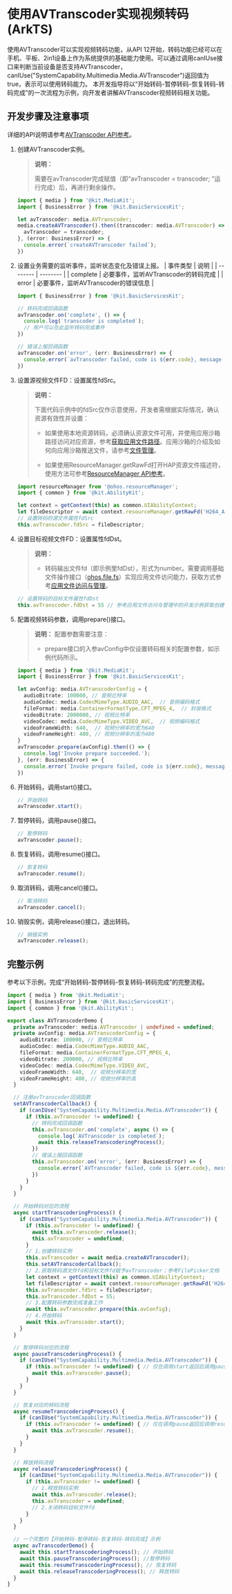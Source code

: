 # 使用AVTranscoder实现视频转码(ArkTS)

使用AVTranscoder可以实现视频转码功能，从API 12开始，转码功能已经可以在手机、平板、2in1设备上作为系统提供的基础能力使用。可以通过调用canIUse接口来判断当前设备是否支持AVTranscoder，canIUse("SystemCapability.Multimedia.Media.AVTranscoder")返回值为true，表示可以使用转码能力。
本开发指导将以“开始转码-暂停转码-恢复转码-转码完成”的一次流程为示例，向开发者讲解AVTranscoder视频转码相关功能。

## 开发步骤及注意事项

详细的API说明请参考[AVTranscoder API参考](../../reference/apis-media-kit/js-apis-media.md#avtranscoder12)。

1. 创建AVTranscoder实例。

   > **说明：**
   >
   > 需要在avTranscoder完成赋值（即“avTranscoder = transcoder; ”运行完成）后，再进行剩余操作。

   ```ts
   import { media } from '@kit.MediaKit';
   import { BusinessError } from '@kit.BasicServicesKit';
   
   let avTranscoder: media.AVTranscoder;
   media.createAVTranscoder().then((transcoder: media.AVTranscoder) => {
     avTranscoder = transcoder;
   }, (error: BusinessError) => {
     console.error(`createAVTranscoder failed`);
   })
   ```

2. 设置业务需要的监听事件，监听状态变化及错误上报。
   | 事件类型 | 说明 | 
   | -------- | -------- |
   | complete | 必要事件，监听AVTranscoder的转码完成 | 
   | error | 必要事件，监听AVTranscoder的错误信息 |

   ```ts
   import { BusinessError } from '@kit.BasicServicesKit';
   
   // 转码完成回调函数
   avTranscoder.on('complete', () => {
     console.log(`transcoder is completed`);
     // 用户可以在此监听转码完成事件
   })
   
   // 错误上报回调函数
   avTranscoder.on('error', (err: BusinessError) => {
     console.error(`avTranscoder failed, code is ${err.code}, message is ${err.message}`);
   })
   ```

3. 设置源视频文件FD：设置属性fdSrc。
   > **说明：**
   >
   > 下面代码示例中的fdSrc仅作示意使用，开发者需根据实际情况，确认资源有效性并设置：
   > 
   > - 如果使用本地资源转码，必须确认资源文件可用，并使用应用沙箱路径访问对应资源，参考[获取应用文件路径](../../application-models/application-context-stage.md#获取应用文件路径)。应用沙箱的介绍及如何向应用沙箱推送文件，请参考[文件管理](../../file-management/app-sandbox-directory.md)。
   > 
   > - 如果使用ResourceManager.getRawFd打开HAP资源文件描述符，使用方法可参考[ResourceManager API参考](../../reference/apis-localization-kit/js-apis-resource-manager.md#getrawfd9)。

   ```ts
   import resourceManager from '@ohos.resourceManager';
   import { common } from '@kit.AbilityKit';

   let context = getContext(this) as common.UIAbilityContext;
   let fileDescriptor = await context.resourceManager.getRawFd('H264_AAC.mp4');
   // 设置转码的源文件属性fdSrc
   this.avTranscoder.fdSrc = fileDescriptor;
   ```

4. 设置目标视频文件FD：设置属性fdDst。
   > **说明：**
   >
   > - 转码输出文件fd（即示例里fdDst），形式为number。需要调用基础文件操作接口（[ohos.file.fs](../../reference/apis-core-file-kit/js-apis-file-fs.md)）实现应用文件访问能力，获取方式参考[应用文件访问与管理](../../file-management/app-file-access.md)。
   
   ```ts
   // 设置转码的目标文件属性fdDst
   this.avTranscoder.fdDst = 55 // 参考应用文件访问与管理中的开发示例获取创建的视频文件fd填入此处
   ```

5. 配置视频转码参数，调用prepare()接口。

   > **说明：**
   > 配置参数需要注意：
   >
   > - prepare接口的入参avConfig中仅设置转码相关的配置参数，如示例代码所示。

   ```ts
   import { media } from '@kit.MediaKit';
   import { BusinessError } from '@kit.BasicServicesKit';
   
   let avConfig: media.AVTranscoderConfig = {
     audioBitrate: 100000, // 音频比特率
     audioCodec: media.CodecMimeType.AUDIO_AAC,  // 音频编码格式
     fileFormat: media.ContainerFormatType.CFT_MPEG_4,  // 封装格式
     videoBitrate: 2000000, // 视频比特率
     videoCodec: media.CodecMimeType.VIDEO_AVC,  // 视频编码格式
     videoFrameWidth: 640,  // 视频分辨率的宽为640
     videoFrameHeight: 480, // 视频分辨率的高为480
   }
   avTranscoder.prepare(avConfig).then(() => {
     console.log('Invoke prepare succeeded.');
   }, (err: BusinessError) => {
     console.error(`Invoke prepare failed, code is ${err.code}, message is ${err.message}`);
   })
   ```

6. 开始转码，调用start()接口。

   ```ts
   // 开始转码
   avTranscoder.start();
   ```

7. 暂停转码，调用pause()接口。

   ```ts
   // 暂停转码
   avTranscoder.pause();
   ```

8. 恢复转码，调用resume()接口。

   ```ts
   // 恢复转码
   avTranscoder.resume();
   ```

8. 取消转码，调用cancel()接口。

   ```ts
   // 取消转码
   avTranscoder.cancel();
   ```

9. 销毁实例，调用release()接口，退出转码。

   ```ts
   // 销毁实例
   avTranscoder.release();
   ```

## 完整示例

  参考以下示例，完成“开始转码-暂停转码-恢复转码-转码完成”的完整流程。
  
```ts
import { media } from '@kit.MediaKit';
import { BusinessError } from '@kit.BasicServicesKit';
import { common } from '@kit.AbilityKit';

export class AVTranscoderDemo {
  private avTranscoder: media.AVTranscoder | undefined = undefined;
  private avConfig: media.AVTranscoderConfig = {
    audioBitrate: 100000, // 音频比特率
    audioCodec: media.CodecMimeType.AUDIO_AAC,
    fileFormat: media.ContainerFormatType.CFT_MPEG_4,
    videoBitrate: 200000, // 视频比特率
    videoCodec: media.CodecMimeType.VIDEO_AVC,
    videoFrameWidth: 640,  // 视频分辨率的宽
    videoFrameHeight: 480, // 视频分辨率的高
  }

  // 注册avTranscoder回调函数
  setAVTranscoderCallback() {
    if (canIUse("SystemCapability.Multimedia.Media.AVTranscoder")) {
      if (this.avTranscoder != undefined) {
        // 转码完成回调函数
        this.avTranscoder.on('complete', async () => {
          console.log(`AVTranscoder is completed`);
          await this.releaseTranscoderingProcess();
        })
        // 错误上报回调函数
        this.avTranscoder.on('error', (err: BusinessError) => {
          console.error(`AVTranscoder failed, code is ${err.code}, message is ${err.message}`);
        })
      }
    }
  }

  // 开始转码对应的流程
  async startTranscoderingProcess() {
    if (canIUse("SystemCapability.Multimedia.Media.AVTranscoder")) {
      if (this.avTranscoder != undefined) {
        await this.avTranscoder.release();
        this.avTranscoder = undefined;
      }
      // 1.创建转码实例
      this.avTranscoder = await media.createAVTranscoder();
      this.setAVTranscoderCallback();
      // 2.获取转码源文件fd和目标文件fd赋予avTranscoder；参考FilePicker文档
      let context = getContext(this) as common.UIAbilityContext;
      let fileDescriptor = await context.resourceManager.getRawFd('H264_AAC.mp4');
      this.avTranscoder.fdSrc = fileDescriptor;
      this.avTranscoder.fdDst = 55;
      // 3.配置转码参数完成准备工作
      await this.avTranscoder.prepare(this.avConfig);
      // 4.开始转码
      await this.avTranscoder.start();
    }
  }

  // 暂停转码对应的流程
  async pauseTranscoderingProcess() {
    if (canIUse("SystemCapability.Multimedia.Media.AVTranscoder")) {
      if (this.avTranscoder != undefined) { // 仅在调用start返回后调用pause为合理调用
        await this.avTranscoder.pause();
      }
    }
  }

  // 恢复对应的转码流程
  async resumeTranscoderingProcess() {
    if (canIUse("SystemCapability.Multimedia.Media.AVTranscoder")) {
      if (this.avTranscoder != undefined) { // 仅在调用pause返回后调用resume为合理调用
        await this.avTranscoder.resume();
      }
    }
  }

  // 释放转码流程
  async releaseTranscoderingProcess() {
    if (canIUse("SystemCapability.Multimedia.Media.AVTranscoder")) {
      if (this.avTranscoder != undefined) {
        // 1.释放转码实例
        await this.avTranscoder.release();
        this.avTranscoder = undefined;
        // 2.关闭转码目标文件fd
      }
    }
  }

  // 一个完整的【开始转码-暂停转码-恢复转码-转码完成】示例
  async avTranscoderDemo() {
    await this.startTranscoderingProcess(); // 开始转码
    await this.pauseTranscoderingProcess(); //暂停转码
    await this.resumeTranscoderingProcess(); // 恢复转码
    await this.releaseTranscoderingProcess(); // 释放转码
  }
}
```